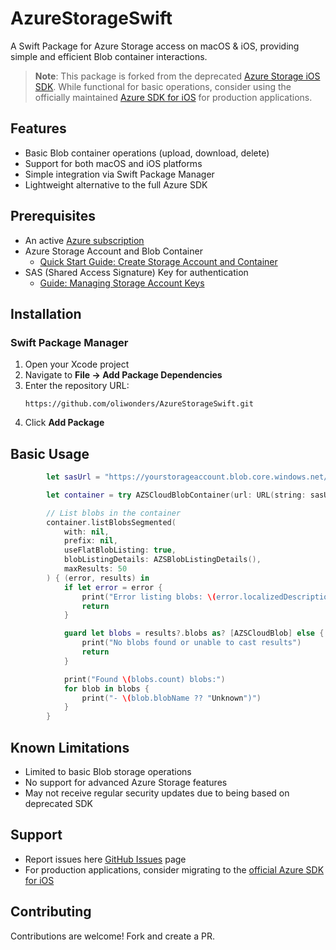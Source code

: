 # AzureStorageSwift

A Swift Package for Azure Storage access on macOS & iOS, providing simple and efficient Blob container interactions.

> **Note**: This package is forked from the deprecated [Azure Storage iOS SDK](https://github.com/Azure/azure-storage-ios). While functional for basic operations, consider using the officially maintained [Azure SDK for iOS](https://github.com/Azure/azure-sdk-for-ios) for production applications.

## Features

- Basic Blob container operations (upload, download, delete)
- Support for both macOS and iOS platforms
- Simple integration via Swift Package Manager
- Lightweight alternative to the full Azure SDK

## Prerequisites

- An active [Azure subscription](https://azure.microsoft.com)
- Azure Storage Account and Blob Container
  - [Quick Start Guide: Create Storage Account and Container](https://learn.microsoft.com/en-us/azure/storage/blobs/storage-quickstart-blobs-portal)
- SAS (Shared Access Signature) Key for authentication
  - [Guide: Managing Storage Account Keys](https://learn.microsoft.com/en-us/azure/storage/common/storage-account-keys-manage?tabs=azure-portal)

## Installation

### Swift Package Manager

1. Open your Xcode project
2. Navigate to **File → Add Package Dependencies**
3. Enter the repository URL:
   ```plaintext
   https://github.com/oliwonders/AzureStorageSwift.git
   ```
4. Click **Add Package**

## Basic Usage

```swift
        let sasUrl = "https://yourstorageaccount.blob.core.windows.net/containername?sv=2020-08-04&ss=b&srt=co&sp=rwdlacitfx&se=2023-04-30T17:31:42Z&st=2023-04-30T09:31:42Z&spr=https&sig=XXXXX"

        let container = try AZSCloudBlobContainer(url: URL(string: sasUrl))

        // List blobs in the container
        container.listBlobsSegmented(
            with: nil,
            prefix: nil,
            useFlatBlobListing: true,
            blobListingDetails: AZSBlobListingDetails(),
            maxResults: 50
        ) { (error, results) in
            if let error = error {
                print("Error listing blobs: \(error.localizedDescription)")
                return
            }

            guard let blobs = results?.blobs as? [AZSCloudBlob] else {
                print("No blobs found or unable to cast results")
                return
            }

            print("Found \(blobs.count) blobs:")
            for blob in blobs {
                print("- \(blob.blobName ?? "Unknown")")
            }
        }
```

## Known Limitations

- Limited to basic Blob storage operations
- No support for advanced Azure Storage features
- May not receive regular security updates due to being based on deprecated SDK

## Support

- Report issues here [GitHub Issues](https://github.com/oliwonders/AzureStorageSwift/issues) page
- For production applications, consider migrating to the [official Azure SDK for iOS](https://github.com/Azure/azure-sdk-for-ios)

## Contributing

Contributions are welcome! Fork and create a PR.
